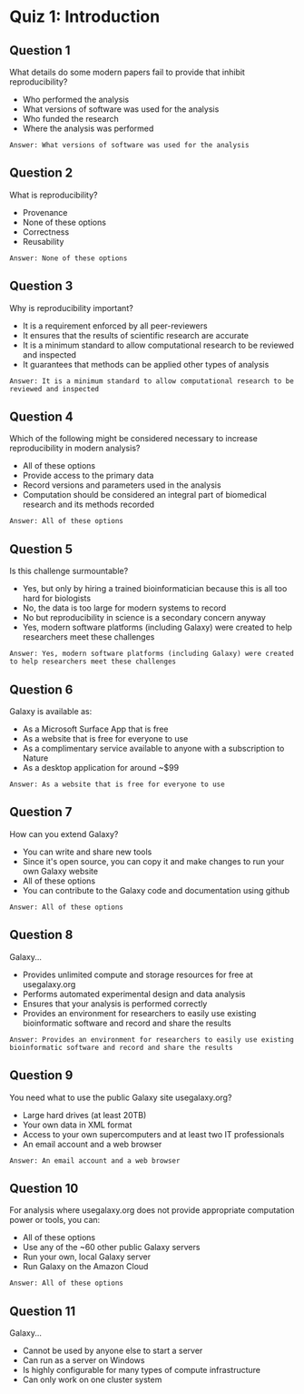 # Quiz 1: Introduction

## Question 1
What details do some modern papers fail to provide that inhibit reproducibility?
* Who performed the analysis
* What versions of software was used for the analysis
* Who funded the research
* Where the analysis was performed
```
Answer: What versions of software was used for the analysis
```

## Question 2
What is reproducibility?
* Provenance
* None of these options
* Correctness
* Reusability
```
Answer: None of these options
```

## Question 3
Why is reproducibility important?
* It is a requirement enforced by all peer-reviewers
* It ensures that the results of scientific research are accurate
* It is a minimum standard to allow computational research to be reviewed and inspected
* It guarantees that methods can be applied other types of analysis
```
Answer: It is a minimum standard to allow computational research to be reviewed and inspected
```

## Question 4
Which of the following might be considered necessary to increase reproducibility in modern analysis?
* All of these options
* Provide access to the primary data
* Record versions and parameters used in the analysis
* Computation should be considered an integral part of biomedical research and its methods recorded
```
Answer: All of these options
```

## Question 5
Is this challenge surmountable?
* Yes, but only by hiring a trained bioinformatician because this is all too hard for biologists
* No, the data is too large for modern systems to record
* No but reproducibility in science is a secondary concern anyway
* Yes, modern software platforms (including Galaxy) were created to help researchers meet these challenges
```
Answer: Yes, modern software platforms (including Galaxy) were created to help researchers meet these challenges
```

## Question 6
Galaxy is available as:
* As a Microsoft Surface App that is free
* As a website that is free for everyone to use
* As a complimentary service available to anyone with a subscription to Nature
* As a desktop application for around ~$99
```
Answer: As a website that is free for everyone to use
```

## Question 7
How can you extend Galaxy?
* You can write and share new tools
* Since it's open source, you can copy it and make changes to run your own Galaxy website
* All of these options
* You can contribute to the Galaxy code and documentation using github
```
Answer: All of these options
```

## Question 8
Galaxy...
* Provides unlimited compute and storage resources for free at usegalaxy.org
* Performs automated experimental design and data analysis
* Ensures that your analysis is performed correctly
* Provides an environment for researchers to easily use existing bioinformatic software and record and share the results
```
Answer: Provides an environment for researchers to easily use existing bioinformatic software and record and share the results
```

## Question 9
You need what to use the public Galaxy site usegalaxy.org?
* Large hard drives (at least 20TB)
* Your own data in XML format
* Access to your own supercomputers and at least two IT professionals
* An email account and a web browser
```
Answer: An email account and a web browser
```

## Question 10
For analysis where usegalaxy.org does not provide appropriate computation power or tools, you can:
* All of these options
* Use any of the ~60 other public Galaxy servers
* Run your own, local Galaxy server
* Run Galaxy on the Amazon Cloud
```
Answer: All of these options
```

## Question 11
Galaxy...
* Cannot be used by anyone else to start a server
* Can run as a server on Windows
* Is highly configurable for many types of compute infrastructure
* Can only work on one cluster system
```
